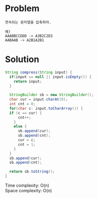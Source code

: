 # Problem
```
연속되는 문자열을 압축하라.

예) 
AAABBCCDDD -> A3B2C2D3
AABAAB -> A2B1A2B1
```

# Solution
```java
String compress(String input) {
  if(input == null || input.isEmpty()) {
    return input;
  }
  
  StringBuilder sb = new StringBuilder();
  char cur = input.charAt(0);
  int cnt = 0;
  for(char c: input.toCharArray()) {
  if (c == cur) {
      cnt++;
    }
    else {
      sb.append(cur);
      sb.append(cnt);
      cur = c;
      cnt = 1;
    }
  }
  sb.append(cur);
  sb.append(cnt);
  
  return sb.toString();
}
```

Time complexity: O(n)<br/>
Space complexity: O(n)
